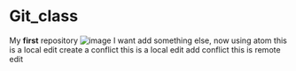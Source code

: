 # Git_class
My **first** repository
![image](https://www.forestapp.cc/img/icon.png)
I want add something else, now using atom
this is a local edit
create a conflict
this is a local edit 
add conflict
this is remote edit 
